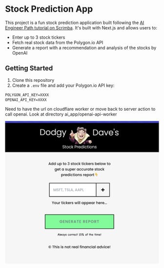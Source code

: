 # Stock Prediction App

This project is a fun stock prediction application built following the [AI Engineer Path tutorial on Scrimba](https://scrimba.com/the-ai-engineer-path-c02v/~03). It's built with Next.js and allows users to:

- Enter up to 3 stock tickers
- Fetch real stock data from the Polygon.io API
- Generate a report with a recommendation and analysis of the stocks by OpenAI

## Getting Started

1. Clone this repository
2. Create a `.env` file and add your Polygon.io API key:

```
POLYGON_API_KEY=XXXX
OPENAI_API_KEY=XXXX
```

Need to have the url on cloudflare worker or move back to server action to call openai.
Look at directory ai_app/openai-api-worker

![screenshot](./screenshot.png)
